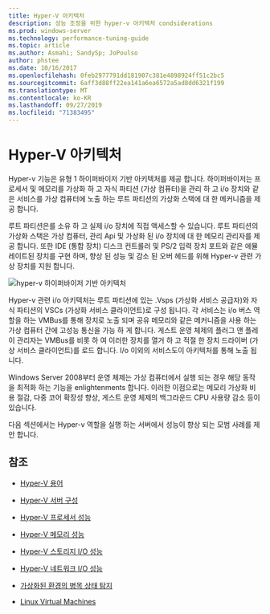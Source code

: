 ```yaml
---
title: Hyper-V 아키텍처
description: 성능 조정을 위한 hyper-v 아키텍처 condsiderations
ms.prod: windows-server
ms.technology: performance-tuning-guide
ms.topic: article
ms.author: Asmahi; SandySp; JoPoulso
author: phstee
ms.date: 10/16/2017
ms.openlocfilehash: 0feb2977791dd181907c381e4898924ff51c2bc5
ms.sourcegitcommit: 6aff3d88ff22ea141a6ea6572a5ad8dd6321f199
ms.translationtype: MT
ms.contentlocale: ko-KR
ms.lasthandoff: 09/27/2019
ms.locfileid: "71383495"
---
```

# <a name="hyper-v-architecture"></a>Hyper-V 아키텍처

Hyper-v 기능은 유형 1 하이퍼바이저 기반 아키텍처를 제공 합니다. 하이퍼바이저는 프로세서 및 메모리를 가상화 하 고 자식 파티션 (가상 컴퓨터)을 관리 하 고 i/o 장치와 같은 서비스를 가상 컴퓨터에 노출 하는 루트 파티션의 가상화 스택에 대 한 메커니즘을 제공 합니다.

루트 파티션은를 소유 하 고 실제 i/o 장치에 직접 액세스할 수 있습니다. 루트 파티션의 가상화 스택은 가상 컴퓨터, 관리 Api 및 가상화 된 i/o 장치에 대 한 메모리 관리자를 제공 합니다. 또한 IDE (통합 장치) 디스크 컨트롤러 및 PS/2 입력 장치 포트와 같은 에뮬레이트된 장치를 구현 하며, 향상 된 성능 및 감소 된 오버 헤드를 위해 Hyper-v 관련 가상 장치를 지원 합니다.

![hyper-v 하이퍼바이저 기반 아키텍처](../../media/perftune-guide-hyperv-arch.png)

Hyper-v 관련 i/o 아키텍처는 루트 파티션에 있는 .Vsps (가상화 서비스 공급자)와 자식 파티션의 VSCs (가상화 서비스 클라이언트)로 구성 됩니다. 각 서비스는 i/o 버스 역할을 하는 VMBus를 통해 장치로 노출 되며 공유 메모리와 같은 메커니즘을 사용 하는 가상 컴퓨터 간에 고성능 통신을 가능 하 게 합니다. 게스트 운영 체제의 플러그 앤 플레이 관리자는 VMBus를 비롯 하 여 이러한 장치를 열거 하 고 적절 한 장치 드라이버 (가상 서비스 클라이언트)를 로드 합니다. I/o 이외의 서비스도이 아키텍처를 통해 노출 됩니다.

Windows Server 2008부터 운영 체제는 가상 컴퓨터에서 실행 되는 경우 해당 동작을 최적화 하는 기능을 enlightenments 합니다. 이러한 이점으로는 메모리 가상화 비용 절감, 다중 코어 확장성 향상, 게스트 운영 체제의 백그라운드 CPU 사용량 감소 등이 있습니다.

다음 섹션에서는 Hyper-v 역할을 실행 하는 서버에서 성능이 향상 되는 모범 사례를 제안 합니다.

## <a name="see-also"></a>참조

-   [Hyper-V 용어](terminology.md)

-   [Hyper-V 서버 구성](configuration.md)

-   [Hyper-V 프로세서 성능](processor-performance.md)

-   [Hyper-V 메모리 성능](memory-performance.md)

-   [Hyper-V 스토리지 I/O 성능](storage-io-performance.md)

-   [Hyper-V 네트워크 I/O 성능](network-io-performance.md)

-   [가상화된 환경의 병목 상태 탐지](detecting-virtualized-environment-bottlenecks.md)

-   [Linux Virtual Machines](linux-virtual-machine-considerations.md)
